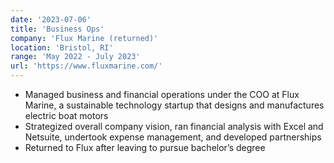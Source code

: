 ```yaml
---
date: '2023-07-06'
title: 'Business Ops'
company: 'Flux Marine (returned)'
location: 'Bristol, RI'
range: 'May 2022 - July 2023'
url: 'https://www.fluxmarine.com/'
---
```


- Managed business and financial operations under the COO at Flux Marine, a sustainable technology startup that designs and manufactures electric boat motors
- Strategized overall company vision, ran financial analysis with Excel and Netsuite, undertook expense management, and developed partnerships
- Returned to Flux after leaving to pursue bachelor’s degree
